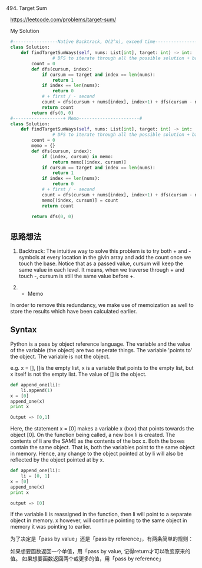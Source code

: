 ## 
494. Target Sum

https://leetcode.com/problems/target-sum/

My Solution

```python
#-----------------Native Backtrack, O(2^n), exceed time-----------------#
class Solution:
    def findTargetSumWays(self, nums: List[int], target: int) -> int:
                # DFS to iterate through all the possible solution + backtrack
        count = 0
        def dfs(cursum, index):
            if cursum == target and index == len(nums):
                return 1
            if index == len(nums):
                return 0
            # + first / - second
            count = dfs(cursum + nums[index], index+1) + dfs(cursum - nums[index], index+1)
            return count
        return dfs(0, 0)
#-------------------+ Memo-----------------------#
class Solution:
    def findTargetSumWays(self, nums: List[int], target: int) -> int:
                # DFS to iterate through all the possible solution + backtrack
        count = 0
        memo = {}
        def dfs(cursum, index):
            if (index, cursum) in memo:
                return memo[(index, cursum)]
            if cursum == target and index == len(nums):
                return 1
            if index == len(nums):
                return 0
            # + first / - second
            count = dfs(cursum + nums[index], index+1) + dfs(cursum - nums[index], index+1)
            memo[(index, cursum)] = count
            return count
        
        return dfs(0, 0)
```

## 思路想法

1. Backtrack: The intuitive way to solve this problem is to try both + and - symbols at every location in the givin array and
add the count once we touch the base. Notice that as a passed value, cursum will keep the same value in each level. It means,
when we traverse through + and touch -, cursum is still the same value before  +.

2. + Memo

In order to remove this redundancy, we make use of memoization as well to store the results which have been calculated earlier.

## Syntax

Python is a pass by object reference language. The variable and the value of the variable (the object) are two seperate things.
The variable 'points to' the object. The variable is not the object.

e.g. x = [], []is the empty list, x is a variable that points to the empty list, but x itself is not the empty list. The value
of [] is the object.

```python
def append_one(li):
    li.append(1)
x = [0]
append_one(x)
print x

Output => [0,1]
```
Here, the statement x = [0] makes a variable x (box) that points towards the object [0]. On the function being called, a new 
box li is created. The contents of li are the SAME as the contents of the box x. Both the boxes contain the same object. 
That is, both the variables point to the same object in memory. Hence, any change to the object pointed at by li will also be 
reflected by the object pointed at by x.

```python
def append_one(li):
    li = [0, 1]
x = [0]
append_one(x)
print x

output => [0]
```
If the variable li is reassigned in the function, then li will point to a separate object in memory. x however, 
will continue pointing to the same object in memory it was pointing to earlier.

为了决定是「pass by value」还是「pass by reference」，有两条简单的规则：

如果想要函数返回一个单值，用「pass by value, 记得return才可以改变原来的值。
如果想要函数返回两个或更多的值，用「pass by reference」

